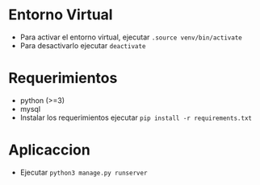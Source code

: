 # Entorno Virtual
* Para activar el entorno virtual, ejecutar `.source venv/bin/activate`
* Para desactivarlo ejecutar `deactivate`

# Requerimientos
* python (>=3)
* mysql
* Instalar los requerimientos ejecutar `pip install -r requirements.txt`

# Aplicaccion
* Ejecutar `python3 manage.py runserver`

